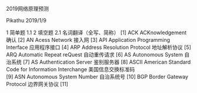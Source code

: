 
2019网络原理预测









Pikathu
2019/1/9







1	简单题
1.1	
2	填空题
2.1	名词翻译（全写、简称）
[1]	ACK	ACKnowledgement		确认
[2]	AN	Acess Network	接入网
[3]	API	Application Programming Interface 应用程序接口
[4]	ARP	Address Resolution Protocol	地址解析协议
[5]	ARQ	Automatic Repeat reQuest	自动重传请求
[6]	AS	Autonomous System	自治系统
[7]	AS	Authentication Server	鉴别服务器
[8]	ASCII		American Standard Code for Information Interchange	美国信息交换标准码	
[9]	ASN	Autonomous System Number 自治系统号
[10]	BGP	Border Gateway Protocol	边界网关协议
[11]	 



